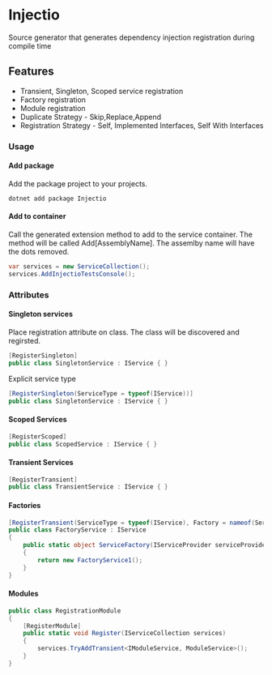 # Injectio
Source generator that generates dependency injection registration during compile time

## Features

 - Transient, Singleton, Scoped service registration
 - Factory registration
 - Module registration
 - Duplicate Strategy - Skip,Replace,Append
 - Registration Strategy - Self, Implemented Interfaces, Self With Interfaces

### Usage

#### Add package

Add the package project to your projects.

`dotnet add package Injectio`


#### Add to container

Call the generated extension method to add to the service container.  The method will be called Add[AssemblyName].  The assemlby name will have the dots removed.

```c#
var services = new ServiceCollection();
services.AddInjectioTestsConsole();
```

### Attributes

#### Singleton services

Place registration attribute on class.  The class will be discovered and regirsted.

```c#
[RegisterSingleton]
public class SingletonService : IService { }
```

Explicit service type

```c#
[RegisterSingleton(ServiceType = typeof(IService))]
public class SingletonService : IService { }
```

#### Scoped Services

```c#
[RegisterScoped]
public class ScopedService : IService { }
```

#### Transient Services


```c#
[RegisterTransient]
public class TransientService : IService { }
```

#### Factories

```c#
[RegisterTransient(ServiceType = typeof(IService), Factory = nameof(ServiceFactory))]
public class FactoryService : IService
{
    public static object ServiceFactory(IServiceProvider serviceProvider)
    {
        return new FactoryService1();
    }
}
```

#### Modules

```c#
public class RegistrationModule
{
    [RegisterModule]
    public static void Register(IServiceCollection services)
    {
        services.TryAddTransient<IModuleService, ModuleService>();
    }
}
```
